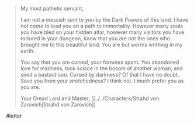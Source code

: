 > My most pathetic servant,
> 
> I am not a messiah sent to you by the Dark Powers of this land. I have not come to lead you on a path to immortality. However many souls you have bled on your hidden altar, however many visitors you have tortured in your dungeon, know that you are not the ones who brought me to this beautiful land. You are but worms writhing in my earth.
> 
> You say that you are cursed, your fortunes spent. You abandoned love for madness, took solace in the bosom of another woman, and sired a bastard son. Cursed by darkness? Of that I have no doubt. Save you from your wretchedness? I think not. I much prefer you as you are.
> 
> Your Dread Lord and Master,
> [[../../Characters/Strahd von Zarovich|Strahd von Zarovich]]

#letter